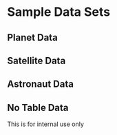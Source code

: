 # Sample Data Sets

## Planet Data

## Satellite Data

## Astronaut Data

## No Table Data

This is for internal use only
